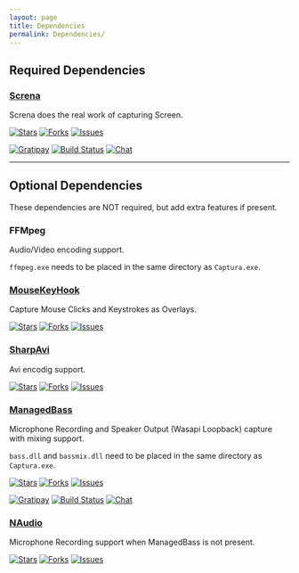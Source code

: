 ```yaml
---
layout: page
title: Dependencies
permalink: Dependencies/
---
```


<script src="scripts/nugetDownloadsBadge.js"></script>
<script>
$(function ()
{
    NuGetDownloadBadge("ManagedBass", "MBassNuGet");
    NuGetDownloadBadge("Screna", "ScrenaNuGet");
    NuGetDownloadBadge("SharpAvi", "SharpAviNuGet");
    NuGetDownloadBadge("NAudio", "NAudioNuGet");
    NuGetDownloadBadge("MouseKeyHook", "MouseKeyHookNuGet");
});
</script>

## Required Dependencies

### [Screna](https://github.com/MathewSachin/Screna)
Screna does the real work of capturing Screen.

<a href="https://nuget.org/packages/Screna" id="ScrenaNuGet"></a>
[![Stars](https://img.shields.io/github/stars/MathewSachin/Screna.svg?style=flat-square)](https://github.com/MathewSachin/Screna/stargazers)
[![Forks](https://img.shields.io/github/forks/MathewSachin/Screna.svg?style=flat-square)](https://github.com/MathewSachin/Screna/fork)
[![Issues](https://img.shields.io/github/issues/MathewSachin/Screna.svg?style=flat-square)](https://github.com/MathewSachin/Screna/issues)

[![Gratipay](https://img.shields.io/gratipay/team/Screna.svg?style=flat-square)](https://gratipay.com/Screna/)
[![Build Status](https://img.shields.io/appveyor/ci/MathewSachin/Screna.svg?style=flat-square)](https://ci.appveyor.com/project/MathewSachin/Screna)
[![Chat](https://img.shields.io/gitter/room/MathewSachin/Screna.svg?style=flat-square)](https://gitter.im/MathewSachin/Screna)

-----------------------------

## Optional Dependencies
These dependencies are NOT required, but add extra features if present.

### FFMpeg
Audio/Video encoding support.

`ffmpeg.exe` needs to be placed in the same directory as `Captura.exe`.

### [MouseKeyHook](https://github.com/gmamaladze/globalmousekeyhook)
Capture Mouse Clicks and Keystrokes as Overlays.

<a href="https://nuget.org/packages/MouseKeyHook" id="MouseKeyHookNuGet"></a>
[![Stars](https://img.shields.io/github/stars/gmamaladze/globalmousekeyhook.svg?style=flat-square)](https://github.com/gmamaladze/globalmousekeyhook/stargazers)
[![Forks](https://img.shields.io/github/forks/gmamaladze/globalmousekeyhook.svg?style=flat-square)](https://github.com/gmamaladze/globalmousekeyhook/fork)
[![Issues](https://img.shields.io/github/issues/gmamaladze/globalmousekeyhook.svg?style=flat-square)](https://github.com/gmamaladze/globalmousekeyhook/issues)

### [SharpAvi](https://github.com/bassill/sharpavi/)
Avi encodig support.

<a href="https://nuget.org/packages/SharpAvi" id="SharpAviNuGet"></a>
[![Stars](https://img.shields.io/github/stars/bassill/sharpavi.svg?style=flat-square)](https://github.com/bassill/sharpavi/stargazers)
[![Forks](https://img.shields.io/github/forks/bassill/sharpavi.svg?style=flat-square)](https://github.com/bassill/sharpavi/fork)
[![Issues](https://img.shields.io/github/issues/bassill/sharpavi.svg?style=flat-square)](https://github.com/bassill/sharpavi/issues)

### [ManagedBass](https://github.com/ManagedBass/ManagedBass)
Microphone Recording and Speaker Output (Wasapi Loopback) capture with mixing support.

`bass.dll` and `bassmix.dll` need to be placed in the same directory as `Captura.exe`.

<a href="https://nuget.org/packages/ManagedBass" id="MBassNuGet"></a>
[![Stars](https://img.shields.io/github/stars/ManagedBass/ManagedBass.svg?style=flat-square)](https://github.com/ManagedBass/ManagedBass/stargazers)
[![Forks](https://img.shields.io/github/forks/ManagedBass/ManagedBass.svg?style=flat-square)](https://github.com/ManagedBass/ManagedBass/fork)
[![Issues](https://img.shields.io/github/issues/ManagedBass/ManagedBass.svg?style=flat-square)](https://github.com/ManagedBass/ManagedBass/issues)

[![Gratipay](https://img.shields.io/gratipay/team/ManagedBass.svg?style=flat-square)](https://gratipay.com/ManagedBass/)
[![Build Status](https://img.shields.io/appveyor/ci/MathewSachin/ManagedBass.svg?style=flat-square)](https://ci.appveyor.com/project/MathewSachin/managedbass)
[![Chat](https://img.shields.io/gitter/room/ManagedBass/ManagedBass.svg?style=flat-square)](https://gitter.im/ManagedBass/ManagedBass)

### [NAudio](https://github.com/NAudio/NAudio)
Microphone Recording support when ManagedBass is not present.

<a href="https://nuget.org/packages/NAudio" id="NAudioNuGet"></a>
[![Stars](https://img.shields.io/github/stars/naudio/naudio.svg?style=flat-square)](https://github.com/naudio/naudio/stargazers)
[![Forks](https://img.shields.io/github/forks/naudio/naudio.svg?style=flat-square)](https://github.com/naudio/naudio/fork)
[![Issues](https://img.shields.io/github/issues/naudio/naudio.svg?style=flat-square)](https://github.com/naudio/naudio/issues)
